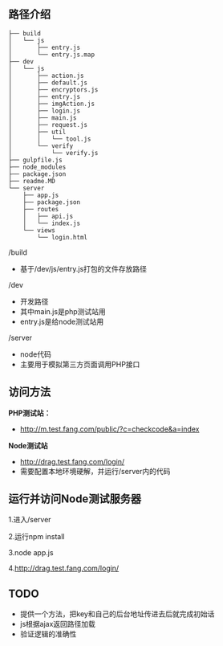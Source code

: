 
## 路径介绍
```
├── build
│   └── js
│       ├── entry.js
│       └── entry.js.map
├── dev
│   └── js
│       ├── action.js
│       ├── default.js
│       ├── encryptors.js
│       ├── entry.js
│       ├── imgAction.js
│       ├── login.js
│       ├── main.js
│       ├── request.js
│       ├── util
│       │   └── tool.js
│       └── verify
│           └── verify.js
├── gulpfile.js
├── node_modules
├── package.json
├── readme.MD
└── server
    ├── app.js
    ├── package.json
    ├── routes
    │   ├── api.js
    │   └── index.js
    └── views
        └── login.html
```
/build

* 基于/dev/js/entry.js打包的文件存放路径

/dev

* 开发路径
* 其中main.js是php测试站用
* entry.js是给node测试站用

/server

* node代码
* 主要用于模拟第三方页面调用PHP接口

## 访问方法

**PHP测试站：**

* http://m.test.fang.com/public/?c=checkcode&a=index

**Node测试站**

* http://drag.test.fang.com/login/
* 需要配置本地环境硬解，并运行/server内的代码

## 运行并访问Node测试服务器

1.进入/server

2.运行npm install

3.node app.js

4.http://drag.test.fang.com/login/

## TODO

* 提供一个方法，把key和自己的后台地址传进去后就完成初始话
* js根据ajax返回路径加载
* 验证逻辑的准确性